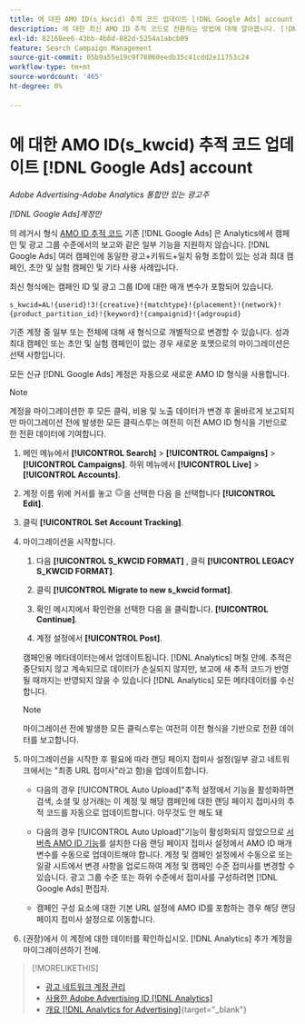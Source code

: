 ```yaml
---
title: 에 대한 AMO ID(s_kwcid) 추적 코드 업데이트 [!DNL Google Ads] account
description: 에 대한 최신 AMO ID 추적 코드로 전환하는 방법에 대해 알아봅니다. [!DNL Google Ads] 계정입니다.
exl-id: 82168ee6-43bb-4b8d-882d-5254a1abcb09
feature: Search Campaign Management
source-git-commit: 05b9a55e19c9f76060eedb35c41cdd2e11753c24
workflow-type: tm+mt
source-wordcount: '465'
ht-degree: 0%

---
```


# 에 대한 AMO ID(s_kwcid) 추적 코드 업데이트 [!DNL Google Ads] account

*Adobe Advertising-Adobe Analytics 통합만 있는 광고주*

*[!DNL Google Ads]계정만*

의 레거시 형식 [AMO ID 추적 코드](/help/integrations/analytics/ids.md#amo-id-formats) 기존 [!DNL Google Ads] 은 Analytics에서 캠페인 및 광고 그룹 수준에서의 보고와 같은 일부 기능을 지원하지 않습니다. [!DNL Google Ads] 여러 캠페인에 동일한 광고+키워드+일치 유형 조합이 있는 성과 최대 캠페인, 초안 및 실험 캠페인 및 기타 사용 사례입니다.

최신 형식에는 캠페인 ID 및 광고 그룹 ID에 대한 매개 변수가 포함되어 있습니다.

```
s_kwcid=AL!{userid}!3!{creative}!{matchtype}!{placement}!{network}!{product_partition_id}!{keyword}!{campaignid}!{adgroupid}
```

기존 계정 중 일부 또는 전체에 대해 새 형식으로 개별적으로 변경할 수 있습니다. 성과 최대 캠페인 또는 초안 및 실험 캠페인이 없는 경우 새로운 포맷으로의 마이그레이션은 선택 사항입니다.

모든 신규 [!DNL Google Ads] 계정은 자동으로 새로운 AMO ID 형식을 사용합니다.

>[!NOTE]
>
>계정을 마이그레이션한 후 모든 클릭, 비용 및 노출 데이터가 변경 후 올바르게 보고되지만 마이그레이션 전에 발생한 모든 클릭스루는 여전히 이전 AMO ID 형식을 기반으로 한 전환 데이터에 기여합니다.

1. 메인 메뉴에서 **[!UICONTROL Search]** \> **[!UICONTROL Campaigns]** \> **[!UICONTROL Campaigns]**. 하위 메뉴에서 **[!UICONTROL Live]** \> **[!UICONTROL Accounts]**.

1. 계정 이름 위에 커서를 놓고 ![화살표 드롭다운 아이콘](/help/search-social-commerce/assets/arrow-dropdown-menu.png)을 선택한 다음 을 선택합니다 **[!UICONTROL Edit]**.

1. 클릭 **[!UICONTROL Set Account Tracking]**.

1. 마이그레이션을 시작합니다.

   1. 다음 **[!UICONTROL S_KWCID FORMAT]** , 클릭 **[!UICONTROL LEGACY S_KWCID FORMAT]**.

   1. 클릭 **[!UICONTROL Migrate to new s_kwcid format]**.

   1. 확인 메시지에서 확인란을 선택한 다음 을 클릭합니다. **[!UICONTROL Continue]**.

   1. 계정 설정에서 **[!UICONTROL Post]**.

   캠페인용 메타데이터는에서 업데이트됩니다. [!DNL Analytics] 며칠 안에. 추적은 중단되지 않고 계속되므로 데이터가 손실되지 않지만, 보고에 새 추적 코드가 반영될 때까지는 반영되지 않을 수 있습니다 [!DNL Analytics] 모든 메타데이터를 수신합니다.

   >[!NOTE]
   >
   >마이그레이션 전에 발생한 모든 클릭스루는 여전히 이전 형식을 기반으로 전환 데이터를 보고합니다.

1. 마이그레이션을 시작한 후 필요에 따라 랜딩 페이지 접미사 설정(일부 광고 네트워크에서는 &quot;최종 URL 접미사&quot;라고 함)을 업데이트합니다.

   * 다음의 경우 [!UICONTROL Auto Upload]&quot;추적 설정에서 기능을 활성화하면 검색, 소셜 및 상거래는 이 계정 및 해당 캠페인에 대한 랜딩 페이지 접미사의 추적 코드를 자동으로 업데이트합니다. 아무것도 안 해도 돼

   * 다음의 경우 [!UICONTROL Auto Upload]&quot;기능이 활성화되지 않았으므로 [서버측 AMO ID 기능](/help/integrations/analytics/ids.md#amo-id-formats)를 설치한 다음 랜딩 페이지 접미사 설정에서 AMO ID 매개 변수를 수동으로 업데이트해야 합니다. 계정 및 캠페인 설정에서 수동으로 또는 일괄 시트에서 변경 사항을 업로드하여 계정 및 캠페인 수준 접미사를 변경할 수 있습니다. 광고 그룹 수준 또는 하위 수준에서 접미사를 구성하려면 [!DNL Google Ads] 편집자.

   * 캠페인 구성 요소에 대한 기본 URL 설정에 AMO ID를 포함하는 경우 해당 랜딩 페이지 접미사 설정으로 이동합니다.

1. (권장)에서 이 계정에 대한 데이터를 확인하십시오. [!DNL Analytics] 추가 계정을 마이그레이션하기 전에.

>[!MORELIKETHIS]
>
>* [광고 네트워크 계정 관리](ad-network-account-manage.md)
>* [사용한 Adobe Advertising ID [!DNL Analytics]](/help/integrations/analytics/ids.md)
>* [개요 [!DNL Analytics for Advertising]](https://experienceleague.adobe.com/docs/advertising/integrations/home.html){target="_blank"}
